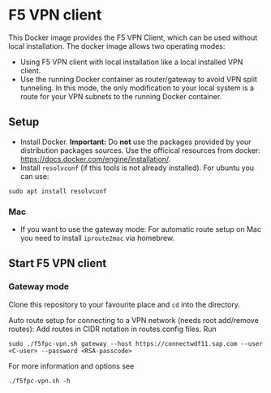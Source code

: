 
# F5 VPN client

This Docker image provides the F5 VPN Client, which can be used without local installation.
The docker image allows two operating modes:

* Using F5 VPN client with local installation like a local installed VPN client.
* Use the running Docker container as router/gateway to avoid VPN split tunneling.
  In this mode, the only modification to your local system is a route for your VPN subnets to the running Docker container.


## Setup

* Install Docker. **Important:** Do **not** use the packages provided by your
  distribution packages sources.
  Use the officical resources from docker: https://docs.docker.com/engine/installation/.
* Install `resolvconf` (if this tools is not already installed). For ubuntu you can use: 
```
sudo apt install resolvconf
```


### Mac

* If you want to use the gateway mode:
  For automatic route setup on Mac you need to install ```iproute2mac``` via homebrew.


## Start F5 VPN client

### Gateway mode

Clone this repository to your favourite place and ```cd``` into the directory.

Auto route setup for connecting to a VPN network (needs root add/remove routes):
Add routes in CIDR notation in routes.config files. 
Run
```
sudo ./f5fpc-vpn.sh gateway --host https://connectwdf11.sap.com --user <C-user> --password <RSA-passcode>
```

For more information and options see
```
./f5fpc-vpn.sh -h
```

